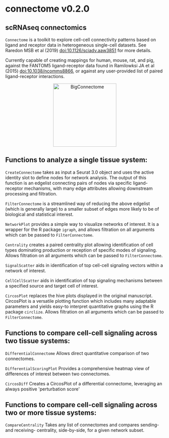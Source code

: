 # connectome v0.2.0

## scRNAseq connectomics

`Connectome` is a toolkit to explore cell-cell connectivity patterns based on ligand and receptor data in heterogeneous single-cell datasets. See Raredon MSB et al (2019) <doi:10.1126/sciadv.aaw3851> for more details.

Currently capable of creating mappings for human, mouse, rat, and pig, against the FANTOM5 ligand-receptor data found in Ramilowksi JA et al (2015) <doi:10.1038/ncomms8866>, or against any user-provided list of paired ligand-receptor interactions.

<p align="center">
<img src="/man/figures/Big_Connectome.png" alt="BigConnectome"
	title="BigConnectome" width="200" height="200" />
</p>

## Functions to analyze a single tissue system:

`CreateConnectome` takes as input a Seurat 3.0 object and uses the active identity slot to define nodes for network analysis. The output of this function is an edgelist connecting pairs of nodes via specific ligand-receptor mechanisms, with many edge attributes allowing downstream processing and filtration.

`FilterConnectome` is a streamlined way of reducing the above edgelist (which is generally large) to a smaller subset of edges more likely to be of biological and statistical interest.

`NetworkPlot` provides a simple way to visualize networks of interest.  It is a wrapper for the R package `igraph`, and allows filtration on all arguments which can be passed to `FilterConnectome`.

`Centrality` creates a paired centrality plot allowing identification of cell types dominating production or reception of specific modes of signaling. Allows filtration on all arguments which can be passed to `FilterConnectome`.

`SignalScatter` aids in identification of top cell-cell signaling vectors within a network of interest.

`CellCellScatter` aids in identification of top signaling mechanisms between a specified source and target cell of interest.

`CircosPlot` replaces the hive plots displayed in the original manuscript.  CircosPlot is a versatile plotting function which includes many adaptable parameters and yields easy-to interpret quantitative graphs using the R package `circlize`. Allows filtration on all arguments which can be passed to `FilterConnectome`.

## Functions to compare cell-cell signaling across two tissue systems:

`DifferentialConnectome` Allows direct quantitative comparison of two connectomes.

`DifferentialScoringPlot` Provides a comprehensive heatmap view of differences of interest between two connectomes.

`CircosDiff` Creates a CircosPlot of a differential connectome, leveraging an always positive 'perturbation score'

## Functions to compare cell-cell signaling across two or more tissue systems:

`CompareCentrality` Takes any list of connectomes and compares sending- and receiving- centrality, side-by-side, for a given network subset.
